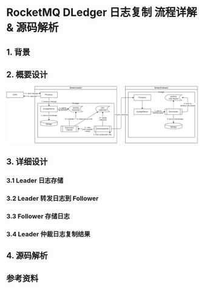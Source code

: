# RocketMQ DLedger 日志复制 流程详解 & 源码解析

## 1. 背景

## 2. 概要设计

![](./99991231-rocketmq-dledger-log-replication.assets/dledger-entry-push-component.drawio.png)

## 3. 详细设计

### 3.1 Leader 日志存储

### 3.2 Leader 转发日志到 Follower

### 3.3 Follower 存储日志

### 3.4 Leader 仲裁日志复制结果

## 4. 源码解析

## 参考资料
